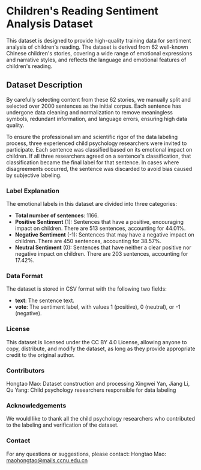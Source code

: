 # Children's Reading Sentiment Analysis Dataset

This dataset is designed to provide high-quality training data for sentiment analysis of children's reading. The dataset is derived from 62 well-known Chinese children's stories, covering a wide range of emotional expressions and narrative styles, and reflects the language and emotional features of children's reading.

## Dataset Description

By carefully selecting content from these 62 stories, we manually split and selected over 2000 sentences as the initial corpus. Each sentence has undergone data cleaning and normalization to remove meaningless symbols, redundant information, and language errors, ensuring high data quality.

To ensure the professionalism and scientific rigor of the data labeling process, three experienced child psychology researchers were invited to participate. Each sentence was classified based on its emotional impact on children. If all three researchers agreed on a sentence's classification, that classification became the final label for that sentence. In cases where disagreements occurred, the sentence was discarded to avoid bias caused by subjective labeling.

### Label Explanation

The emotional labels in this dataset are divided into three categories:

- **Total number of sentences**: 1166.
- **Positive Sentiment** (1): Sentences that have a positive, encouraging impact on children. There are 513 sentences, accounting for 44.01%.
- **Negative Sentiment** (-1): Sentences that may have a negative impact on children. There are 450 sentences, accounting for 38.57%.
- **Neutral Sentiment** (0): Sentences that have neither a clear positive nor negative impact on children. There are 203 sentences, accounting for 17.42%.

### Data Format

The dataset is stored in CSV format with the following two fields:

- **text**: The sentence text.
- **vote**: The sentiment label, with values 1 (positive), 0 (neutral), or -1 (negative).

### License
This dataset is licensed under the CC BY 4.0 License, allowing anyone to copy, distribute, and modify the dataset, as long as they provide appropriate credit to the original author.

### Contributors

Hongtao Mao: Dataset construction and processing
Xingwei Yan, Jiang Li, Qu Yang: Child psychology researchers responsible for data labeling

### Acknowledgements

We would like to thank all the child psychology researchers who contributed to the labeling and verification of the dataset.

### Contact

For any questions or suggestions, please contact:
Hongtao Mao: maohongtao@mails.ccnu.edu.cn


